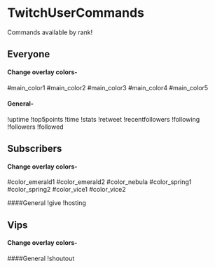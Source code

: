# TwitchUserCommands
Commands available by rank!

## Everyone

#### Change overlay colors-
#main_color1
#main_color2
#main_color3
#main_color4
#main_color5

#### General-
!uptime
!top5points
!time
!stats
!retweet
!recentfollowers
!following
!followers
!followed

## Subscribers

#### Change overlay colors-
#color_emerald1
#color_emerald2
#color_nebula
#color_spring1
#color_spring2
#color_vice1
#color_vice2

####General
!give
!hosting


## Vips

#### Change overlay colors-

####General
!shoutout


